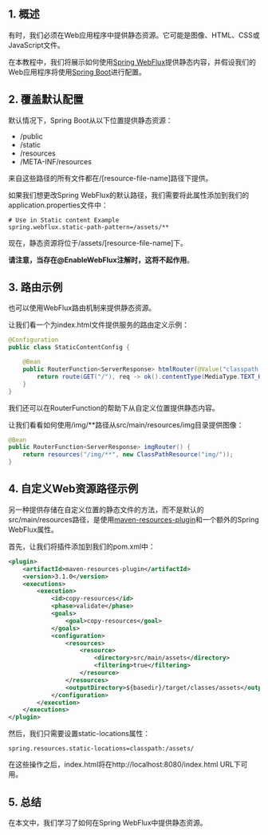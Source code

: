 ## 1. 概述

有时，我们必须在Web应用程序中提供静态资源。它可能是图像、HTML、CSS或JavaScript文件。

在本教程中，我们将展示如何使用[Spring WebFlux](https://www.baeldung.com/spring-webflux)提供静态内容，并假设我们的Web应用程序将使用[Spring Boot](https://www.baeldung.com/spring-boot-start)进行配置。

## 2. 覆盖默认配置

默认情况下，Spring Boot从以下位置提供静态资源：

+ /public
+ /static
+ /resources
+ /META-INF/resources

来自这些路径的所有文件都在/[resource-file-name]路径下提供。

如果我们想更改Spring WebFlux的默认路径，我们需要将此属性添加到我们的application.properties文件中：

```properties
# Use in Static content Example
spring.webflux.static-path-pattern=/assets/**
```

现在，静态资源将位于/assets/[resource-file-name]下。

**请注意，当存在@EnableWebFlux注解时，这将不起作用**。

## 3. 路由示例

也可以使用WebFlux路由机制来提供静态资源。

让我们看一个为index.html文件提供服务的路由定义示例：

```java
@Configuration
public class StaticContentConfig {

    @Bean
    public RouterFunction<ServerResponse> htmlRouter(@Value("classpath:/public/index.html") Resource html) {
        return route(GET("/"), req -> ok().contentType(MediaType.TEXT_HTML).bodyValue(html));
    }
}
```

我们还可以在RouterFunction的帮助下从自定义位置提供静态内容。

让我们看看如何使用/img/**路径从src/main/resources/img目录提供图像：

```java
@Bean
public RouterFunction<ServerResponse> imgRouter() {
    return resources("/img/**", new ClassPathResource("img/"));
}
```

## 4. 自定义Web资源路径示例

另一种提供存储在自定义位置的静态文件的方法，而不是默认的src/main/resources路径，是使用[maven-resources-plugin](https://search.maven.org/search?q=a:maven-resources-plugin)和一个额外的Spring WebFlux属性。

首先，让我们将插件添加到我们的pom.xml中：

```xml
<plugin>
    <artifactId>maven-resources-plugin</artifactId>
    <version>3.1.0</version>
    <executions>
        <execution>
            <id>copy-resources</id>
            <phase>validate</phase>
            <goals>
                <goal>copy-resources</goal>
            </goals>
            <configuration>
                <resources>
                    <resource>
                        <directory>src/main/assets</directory>
                        <filtering>true</filtering>
                    </resource>
                </resources>
                <outputDirectory>${basedir}/target/classes/assets</outputDirectory>
            </configuration>
        </execution>
    </executions>
</plugin>
```

然后，我们只需要设置static-locations属性：

```properties
spring.resources.static-locations=classpath:/assets/
```

在这些操作之后，index.html将在http://localhost:8080/index.html URL下可用。

## 5. 总结

在本文中，我们学习了如何在Spring WebFlux中提供静态资源。